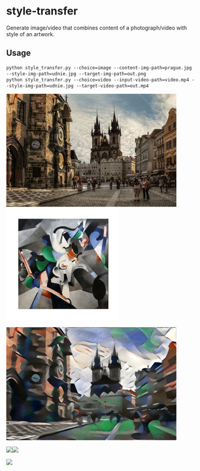 # style-transfer

Generate image/video that combines content of a photograph/video with style of an artwork. 

## Usage

```
python style_transfer.py --choice=image --content-img-path=prague.jpg --style-img-path=udnie.jpg --target-img-path=out.png 
python style_transfer.py --choice=video --input-video-path=video.mp4 --style-img-path=udnie.jpg --target-video-path=out.mp4 

```
<img src="https://github.com/WojciechMormul/style-transfer/blob/master/imgs/prague.jpg" height="300"><img src="https://github.com/WojciechMormul/style-transfer/blob/master/imgs/udnie2.jpg" height="300">
    
<img src="https://github.com/WojciechMormul/style-transfer/blob/master/imgs/prague_transformed.png" height="300">

<img src="https://s13.postimg.org/5y61h8sav/newyork.jpg" height="300"><img src="https://s13.postimg.org/lwer7e1yf/starrynight.jpg" height="300">
    
<img src="https://s13.postimg.org/gxr8t4ldj/newyork_transformed.png" height="300">


